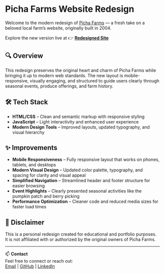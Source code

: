 # Picha Farms Website Redesign

Welcome to the modern redesign of [Picha Farms](http://www.pichafarms.com) — a fresh take on a beloved local farm’s website, originally built in 2004.

Explore the new version live at 👉 [**Redesigned Site**](https://azure-porpoise-566966.hostingersite.com)

## 🔍 Overview

This redesign preserves the original heart and charm of Picha Farms while bringing it up to modern web standards. The new layout is mobile-responsive, visually engaging, and structured to guide users clearly through seasonal events, produce offerings, and farm history.

## 🛠️ Tech Stack

- **HTML/CSS** – Clean and semantic markup with responsive styling
- **JavaScript** – Light interactivity and enhanced user experience
- **Modern Design Tools** – Improved layouts, updated typography, and visual hierarchy

## ✨ Improvements

- **Mobile Responsiveness** – Fully responsive layout that works on phones, tablets, and desktops
- **Modern Visual Design** – Updated color palette, typography, and spacing for clarity and visual appeal
- **Simplified Navigation** – Streamlined header and footer structure for easier browsing
- **Event Highlights** – Clearly presented seasonal activities like the pumpkin patch and berry picking
- **Performance Optimization** – Cleaner code and reduced media sizes for faster load times

## 🚫 Disclaimer

This is a personal redesign created for educational and portfolio purposes. It is not affiliated with or authorized by the original owners of Picha Farms.

---

📫 **Contact**  
Feel free to connect or reach out:  
[Email](mailto:Bushey.sam@gmail.com) | [GitHub](https://github.com/ScriptedRemedies) | [LinkedIn](https://linkedin.com/in/busheysam)
